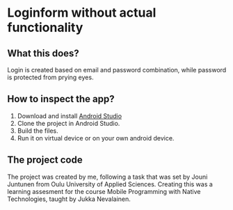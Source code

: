 # Loginform without actual functionality

## What this does?
Login is created based on email and password combination, while password is protected from prying eyes. 

## How to inspect the app?
1. Download and install [Android Studio](https://developer.android.com/studio)
2. Clone the project in Android Studio.
4. Build the files.
5. Run it on virtual device or on your own android device.

## The project code
The project was created by me, following a task that was set by Jouni Juntunen from Oulu University of Applied Sciences. Creating this was a learning assesment for the course Mobile Programming with Native Technologies, taught by Jukka Nevalainen.
